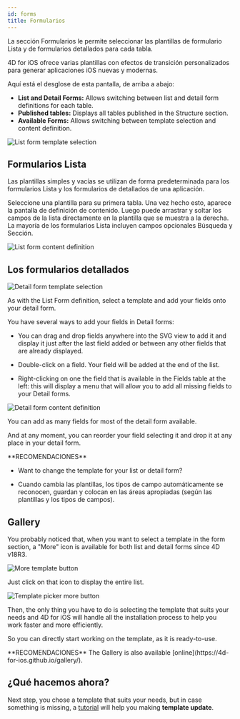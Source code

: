 ```yaml
---
id: forms
title: Formularios
---
```


La sección Formularios le permite seleccionar las plantillas de formulario Lista y de formularios detallados para cada tabla.

4D for iOS ofrece varias plantillas con efectos de transición personalizados para generar aplicaciones iOS nuevas y modernas.

Aquí está el desglose de esta pantalla, de arriba a abajo:

* **List and Detail Forms:** Allows switching between list and detail form definitions for each table.
* **Published tables:** Displays all tables published in the Structure section.
* **Available Forms:** Allows switching between template selection and content definition.

![List form template selection](assets/en/project-editor/Forms-section-templates-selection-4D-for-iOS.png)

## Formularios Lista

Las plantillas simples y vacías se utilizan de forma predeterminada para los formularios Lista y los formularios de detallados de una aplicación.

Seleccione una plantilla para su primera tabla. Una vez hecho esto, aparece la pantalla de definición de contenido. Luego puede arrastrar y soltar los campos de la lista directamente en la plantilla que se muestra a la derecha. La mayoría de los formularios Lista incluyen campos opcionales Búsqueda y Sección.

![List form content definition](assets/en/project-editor/Forms-section-content-definition-4D-for-iOS.png)

## Los formularios detallados

![Detail form template selection](assets/en/project-editor/Forms-section-detail-form-templates-selection-4D-for-iOS.png)

As with the List Form definition, select a template and add your fields onto your detail form.

You have several ways to add your fields in Detail forms:

* You can drag and drop fields anywhere into the SVG view to add it and display it just after the last field added or between any other fields that are already displayed.

* Double-click on a field. Your field will be added at the end of the list.

* Right-clicking on one the field that is available in the Fields table at the left: this will display a menu that will allow you to add all missing fields to your Detail forms.

![Detail form content definition](assets/en/project-editor/Forms-section-detail-form-content-definition-4D-for-iOS.png)

You can add as many fields for most of the detail form available.

And at any moment, you can reorder your field selecting it and drop it at any place in your detail form.

<div markdown="1" class = "tips">
**RECOMENDACIONES**

* Want to change the template for your list or detail form?

* Cuando cambia las plantillas, los tipos de campo automáticamente se reconocen, guardan y colocan en las áreas apropiadas (según las plantillas y los tipos de campos).
</div>

## Gallery

You probably noticed that, when you want to select a template in the form section, a "More" icon is available for both list and detail forms since 4D v18R3.

![More template button](assets/en/project-editor/Forms-more-button.png)

Just click on that icon to display the entire list.

![Template picker more button](assets/en/project-editor/Forms-template-gallery.png)

Then, the only thing you have to do is selecting the template that suits your needs and 4D for iOS will handle all the installation process to help you work faster and more efficiently.

So you can directly start working on the template, as it is ready-to-use.

<div markdown="1" class = "tips">
**RECOMENDACIONES**
The Gallery is also available [online](https://4d-for-ios.github.io/gallery/).
</div>

## ¿Qué hacemos ahora?

Next step, you chose a template that suits your needs, but in case something is missing, a [tutorial](gallery-template-update.html) will help you making **template update**.
